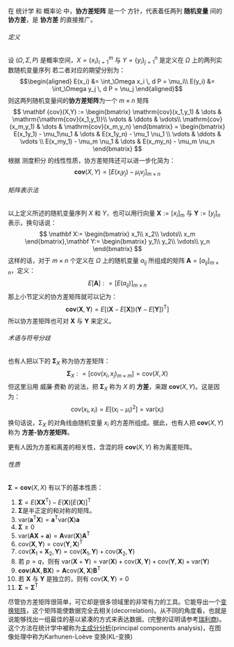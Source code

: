 在 统计学 和 概率论 中，**协方差矩阵** 是一个 方针，代表着任两列 **随机变量** 间的 **协方差**，是 **协方差** 的直接推广。

###### 定义
设 $(\Omega,\Sigma,P)$ 是概率空间，$X = \{x_i\}_{i=1}^m$ 与 $Y = \{y_i\}_{j=1}^n$ 是定义在 $\Omega$ 上的两列实数随机变量序列
若二者对应的期望分别为：
$$\begin{aligned}
E(x_i) &= \int_\Omega x_i \, d P = \mu_i\\
E(y_i) &= \int_\Omega y_j \, d P = \nu_j
\end{aligned}$$
则这两列随机变量间的**协方差矩阵**为一个 $m\times n$ 矩阵
$$
\mathbf {cov}(X,Y) := \begin{bmatrix}
\mathrm{cov}(x_1,y_1) & \dots & \mathrm{\mathrm{cov}(x_1,y_1)}\\ 
\vdots & \ddots & \vdots\\
\mathrm{cov}(x_m,y_1) & \dots & \mathrm{cov}(x_m,y_n)
\end{bmatrix} = 
\begin{bmatrix}
E(x_1y_1) - \mu_1\nu_1 & \dots & E(x_1y_n) - \mu_1 \nu_1 \\
\vdots & \ddots & \vdots \\
E(x_my_1) - \mu_m \nu_1 & \dots & E(x_my_n) - \mu_m \nu_n
\end{bmatrix}
$$
根据 测度积分 的线性性质，协方差矩阵还可以进一步化简为：
$$
\mathbf{cov} (X,Y) = [E(x_iy_j) - \mu_i\nu_j]_{m\times n}
$$
###### 矩阵表示法
以上定义所述的随机变量序列 $X$ 和 $Y$，也可以用行向量 $\mathbf X :=[x_i]_m$ 与 $\mathbf Y := [y_j]_n$ 表示，换句话说：
$$
\mathbf X:=
\begin{bmatrix}
x_1\\
x_2\\
\vdots\\
x_m
\end{bmatrix},\mathbf Y:=
\begin{bmatrix}
y_1\\
y_2\\
\vdots\\
y_n
\end{bmatrix}
$$
这样的话，对于 $m\times n$ 个定义在 $\Omega$ 上的随机变量 $a_{ij}$ 所组成的矩阵 $\mathbf A = [a_{ij}]_{m\times n}$，定义：
$$
E[\mathbf A] : = [E(a_{ij})]_{m\times n}
$$
那上小节定义的协方差矩阵就可以记为：
$$
\mathbf{cov}(\mathbf X, \mathbf Y) = E \left[(\mathbf X-E[\mathbf X])(\mathbf Y-E[\mathbf Y])^{\mathrm T} \right]
$$
所以协方差矩阵也可对 $\mathbf X$ 与 $\mathbf Y$ 来定义。

###### 术语与符号分歧
也有人把以下的 $\mathbf \Sigma_X$ 称为协方差矩阵：
$$
\mathbf \Sigma_X : = [\mathrm{cov}(x_i,x_j)_{m\times m}] = \mathrm{cov}(X,X)
$$
但这里沿用 威廉·费勒 的说法，把 $\mathbf \Sigma_X$ 称为 $X$ 的 **方差**，来跟 $\mathbf{cov}(X,Y)$。这是因为：
$$
\mathrm{cov} (x_i,x_i) =E[(x_i-\mu_i)^2] = \mathrm{var} (x_i)
$$
换句话说，$\mathrm \Sigma_X$ 的对角线由随机变量 $x_i$ 的方差所组成。据此，也有人把 $\mathbf {cov}(X,Y)$ 称为 **方差-协方差矩阵**。

更有人因为方差和离差的相关性，含混的将 $\mathbf {cov}(X,Y)$ 称为离差矩阵。

###### 性质
$\mathbf \Sigma = \mathbf {cov} (X,X)$ 有以下的基本性质：
1. $\mathbf \Sigma = E(\mathbf X \mathbf X^{\mathrm T}) - E(\mathbf X) [E(\mathbf X)]^{\mathrm T}$
2. $\mathbf \Sigma$是半正定的和对称的矩阵。
3. $\mathrm{var} (\mathbf a^{\mathrm T}\mathbf X) = \mathbf a^{\mathrm T} \mathrm{var} (\mathbf X) \mathbf a$
4. $\mathbf \Sigma \ge 0$
5. $\mathrm{var}(\mathbf A \mathbf X + \mathbf a) = \mathbf A \mathrm{var}(\mathbf X) \mathbf A^{\mathrm {T}}$
6. $\mathrm{cov}(\mathbf X,\mathbf Y) = \mathrm{cov}(\mathbf Y,\mathbf X)^{\mathrm T}$
7. $\mathrm{cov} (\mathbf X_1 + \mathbf X_2,\mathbf Y) = \mathrm{cov} (\mathbf X_1,\mathbf Y) + \mathrm{cov}(\mathbf X_2,\mathbf Y)$
8. 若 $p=q$，则有 $\mathrm{var}(\mathbf X+ \mathbf Y) = \mathrm{var}(\mathbf X) + \mathrm{cov}(\mathbf X,\mathbf Y) + \mathrm{cov} (\mathbf Y,\mathbf X) + \mathrm{var} (\mathbf Y)$
9. $\mathbf{cov} (\mathbf A \mathbf X,\mathbf B \mathbf X) = \mathbf A \mathrm{cov}(\mathbf X,\mathbf X) \mathbf B^{\mathrm T}$
10. 若 $\mathbf X$ 与 $\mathbf Y$ 是独立的，则有 $\mathrm{cov}(\mathbf X,\mathbf Y) = 0$
11. $\mathbf \Sigma = \mathbf \Sigma^{\mathrm T}$ 

尽管协方差矩阵很简单，可它却是很多领域里的非常有力的工具。它能导出一个[变换矩阵](https://zh.wikipedia.org/wiki/%E5%8F%98%E6%8D%A2%E7%9F%A9%E9%98%B5 "变换矩阵")，这个矩阵能使数据完全去相关(decorrelation)。从不同的角度看，也就是说能够找出一组最佳的基以紧凑的方式来表达数据。(完整的证明请参考[瑞利商](https://zh.wikipedia.org/wiki/%E7%91%9E%E5%88%A9%E5%95%86 "瑞利商"))。 这个方法在统计学中被称为[主成分分析](https://zh.wikipedia.org/wiki/%E4%B8%BB%E6%88%90%E5%88%86%E5%88%86%E6%9E%90 "主成分分析")(principal components analysis)，在图像处理中称为Karhunen-Loève 变换(KL-变换)

